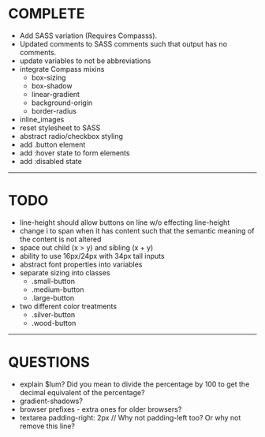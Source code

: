 # COMPLETE
* Add SASS variation (Requires Compasss).
* Updated comments to SASS comments such that output has no comments.
* update variables to not be abbreviations
* integrate Compass mixins
  * box-sizing
  * box-shadow
  * linear-gradient
  * background-origin
  * border-radius
* inline_images
* reset stylesheet to SASS
* abstract radio/checkbox styling
* add .button element
* add :hover state to form elements
* add :disabled state

---
# TODO
* line-height should allow buttons on line w/o effecting line-height
* change i to span when it has content such that the semantic meaning of the content is not altered
* space out child (x > y) and sibling (x + y)
* ability to use 16px/24px with 34px tall inputs
* abstract font properties into variables
* separate sizing into classes
  * .small-button
  * .medium-button
  * .large-button
* two different color treatments
  * .silver-button
  * .wood-button

---
# QUESTIONS
* explain $lum? Did you mean to divide the percentage by 100 to get the decimal equivalent of the percentage?
* gradient-shadows?
* browser prefixes - extra ones for older browsers?
* textarea padding-right: 2px // Why not padding-left too? Or why not remove this line?
